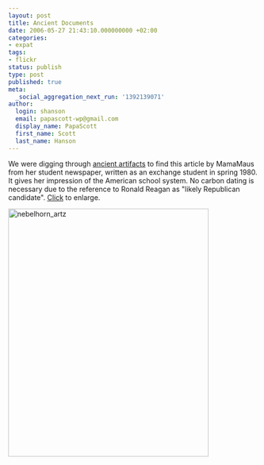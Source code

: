 ```yaml
---
layout: post
title: Ancient Documents
date: 2006-05-27 21:43:10.000000000 +02:00
categories:
- expat
tags:
- flickr
status: publish
type: post
published: true
meta:
  _social_aggregation_next_run: '1392139071'
author:
  login: shanson
  email: papascott-wp@gmail.com
  display_name: PapaScott
  first_name: Scott
  last_name: Hanson
---
```

<p>We were digging through <a href="/archives/2006/05/27/ancient-history/">ancient artifacts</a> to find this article by MamaMaus from her student newspaper, written as an exchange student in spring 1980. It gives her impression of the American school system. No carbon dating is necessary due to the reference to Ronald Reagan as "likely Republican candidate". <a href="http://www.flickr.com/photo_zoom.gne?id=154297091&size=o" title="Photo Sharing">Click</a> to enlarge.</p>
<p><a href="http://www.flickr.com/photo_zoom.gne?id=154297091&size=o" title="Photo Sharing"><img src="https://static.flickr.com/69/154297091_38387d7e61.jpg" width="404" height="500" alt="nebelhorn_artz" /></a></p>

